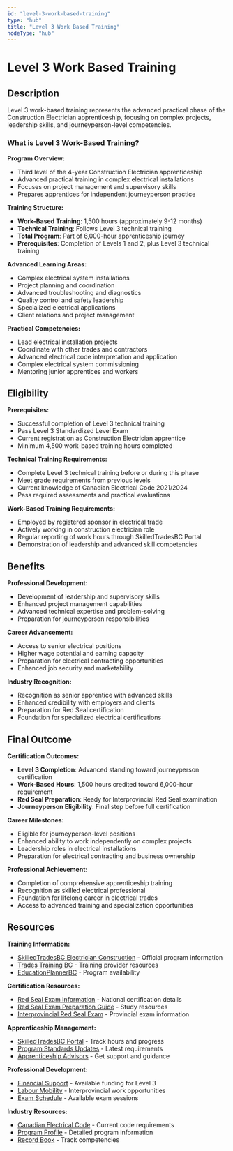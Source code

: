 ```yaml
---
id: "level-3-work-based-training"
type: "hub"
title: "Level 3 Work Based Training"
nodeType: "hub"
---
```


# Level 3 Work Based Training

## Description

Level 3 work-based training represents the advanced practical phase of the Construction Electrician apprenticeship, focusing on complex projects, leadership skills, and journeyperson-level competencies.

### What is Level 3 Work-Based Training?

**Program Overview:**
- Third level of the 4-year Construction Electrician apprenticeship
- Advanced practical training in complex electrical installations
- Focuses on project management and supervisory skills
- Prepares apprentices for independent journeyperson practice

**Training Structure:**
- **Work-Based Training**: 1,500 hours (approximately 9-12 months)
- **Technical Training**: Follows Level 3 technical training
- **Total Program**: Part of 6,000-hour apprenticeship journey
- **Prerequisites**: Completion of Levels 1 and 2, plus Level 3 technical training

**Advanced Learning Areas:**
- Complex electrical system installations
- Project planning and coordination
- Advanced troubleshooting and diagnostics
- Quality control and safety leadership
- Specialized electrical applications
- Client relations and project management

**Practical Competencies:**
- Lead electrical installation projects
- Coordinate with other trades and contractors
- Advanced electrical code interpretation and application
- Complex electrical system commissioning
- Mentoring junior apprentices and workers

## Eligibility

**Prerequisites:**
- Successful completion of Level 3 technical training
- Pass Level 3 Standardized Level Exam
- Current registration as Construction Electrician apprentice
- Minimum 4,500 work-based training hours completed

**Technical Training Requirements:**
- Complete Level 3 technical training before or during this phase
- Meet grade requirements from previous levels
- Current knowledge of Canadian Electrical Code 2021/2024
- Pass required assessments and practical evaluations

**Work-Based Training Requirements:**
- Employed by registered sponsor in electrical trade
- Actively working in construction electrician role
- Regular reporting of work hours through SkilledTradesBC Portal
- Demonstration of leadership and advanced skill competencies

## Benefits

**Professional Development:**
- Development of leadership and supervisory skills
- Enhanced project management capabilities
- Advanced technical expertise and problem-solving
- Preparation for journeyperson responsibilities

**Career Advancement:**
- Access to senior electrical positions
- Higher wage potential and earning capacity
- Preparation for electrical contracting opportunities
- Enhanced job security and marketability

**Industry Recognition:**
- Recognition as senior apprentice with advanced skills
- Enhanced credibility with employers and clients
- Preparation for Red Seal certification
- Foundation for specialized electrical certifications

## Final Outcome

**Certification Outcomes:**
- **Level 3 Completion**: Advanced standing toward journeyperson certification
- **Work-Based Hours**: 1,500 hours credited toward 6,000-hour requirement
- **Red Seal Preparation**: Ready for Interprovincial Red Seal examination
- **Journeyperson Eligibility**: Final step before full certification

**Career Milestones:**
- Eligible for journeyperson-level positions
- Enhanced ability to work independently on complex projects
- Leadership roles in electrical installations
- Preparation for electrical contracting and business ownership

**Professional Achievement:**
- Completion of comprehensive apprenticeship training
- Recognition as skilled electrical professional
- Foundation for lifelong career in electrical trades
- Access to advanced training and specialization opportunities

## Resources

**Training Information:**
- [SkilledTradesBC Electrician Construction](https://skilledtradesbc.ca/electrician-construction) - Official program information
- [Trades Training BC](https://www.tradestrainingbc.ca/) - Training provider resources
- [EducationPlannerBC](https://educationplannerbc.ca/search) - Program availability

**Certification Resources:**
- [Red Seal Exam Information](https://www.red-seal.ca/eng/trades/51_construction_electrician/.2x.1m_cs.shtml) - National certification details
- [Red Seal Exam Preparation Guide](https://www.red-seal.ca/eng/resources/g.2tr.2.1dy.shtml) - Study resources
- [Interprovincial Red Seal Exam](https://skilledtradesbc.ca/get-certified/about-exams) - Provincial exam information

**Apprenticeship Management:**
- [SkilledTradesBC Portal](https://portal.skilledtradesbc.ca/) - Track hours and progress
- [Program Standards Updates](https://skilledtradesbc.ca/program-standards-updates) - Latest requirements
- [Apprenticeship Advisors](https://skilledtradesbc.ca/contact-us) - Get support and guidance

**Professional Development:**
- [Financial Support](https://skilledtradesbc.ca/financial-support) - Available funding for Level 3
- [Labour Mobility](https://skilledtradesbc.ca/labour-mobility) - Interprovincial work opportunities
- [Exam Schedule](https://skilledtradesbc.ca/exam-schedule) - Available exam sessions

**Industry Resources:**
- [Canadian Electrical Code](https://skilledtradesbc.ca/electrician-construction) - Current code requirements
- [Program Profile](https://skilledtradesbc.ca/electrician-construction) - Detailed program information
- [Record Book](https://skilledtradesbc.ca/electrician-construction) - Track competencies
